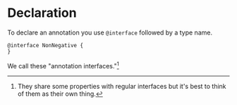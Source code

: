 # Declaration

To declare an annotation you use `@interface` followed by a type name.

```java,no_run
@interface NonNegative {
}
```

We call these "annotation interfaces."[^shared] 

[^shared]: They share some properties with regular interfaces but it's best to think of them as their own thing.